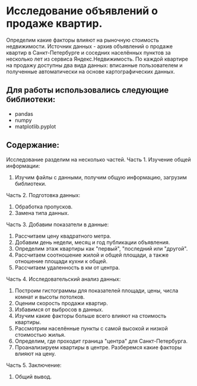 # Исследование объявлений о продаже квартир.
Определим какие факторы влияют на рыночную стоимость недвижимости. Источник данных - архив объявлений о продаже квартир
в Санкт-Петербурге и соседних населённых пунктов за несколько лет из сервиса Яндекс.Недвижимость.
По каждой квартире на продажу доступны два вида данных: вписанные пользователем и полученные 
автоматически на основе картографических данных.

## Для работы использовались следующие библиотеки:
- pandas
- numpy
- matplotlib.pyplot

## Содержание:
Исследование разделим на несколько частей.
Часть 1. Изучение общей информации:
1. Изучим файлы с данными, получим общую информацию, загрузим библиотеки.

Часть 2. Подготовка данных:
1. Обработка пропусков.
2. Замена типа данных.

Часть 3. Добавим показатели в данные:
1. Рассчитаем цену квадратного метра.
2. Добавим день недели, месяц и год публикации объявления.
3. Определим этаж квартиры как "первый", "последний или "другой".
4. Рассчитаем соотношение жилой и общей площади, а также отношение площади кухни к общей.
5. Рассчитаем удаленность в км от центра.

Часть 4. Исследовательский анализ данных:
1. Построим гистограммы для показателей площади, цены, числа комнат и высоты потолков.
2. Оценим скорость продажи квартир.
3. Избавимся от выбросов в данных.
4. Изучим какие факторы больше всего влияют на стоимость квартиры.
5. Рассмотрим населённые пункты с самой высокой и низкой стоимостью жилья.
6. Определим, где проходит граница "центра" для Санкт-Петербурга.
7. Проанализируем квартиры в центре. Разберемся какие факторы влияют на цену.

Часть 5. Заключение:
1. Общий вывод.

